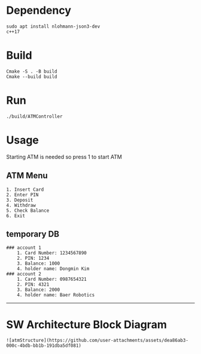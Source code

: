 # Dependency
```
sudo apt install nlohmann-json3-dev
c++17
```

# Build
```
Cmake -S . -B build
Cmake --build build
```

# Run
```
./build/ATMController
```

# Usage
Starting ATM is needed
 so press 1 to start ATM

 ## ATM Menu
    1. Insert Card
    2. Enter PIN
    3. Deposit
    4. Withdraw
    5. Check Balance
    6. Exit

## temporary DB
    ### account 1
        1. Card Number: 1234567890
        2. PIN: 1234
        3. Balance: 1000
        4. holder name: Dongmin Kim
    ### account 2
        1. Card Number: 0987654321
        2. PIN: 4321
        3. Balance: 2000    
        4. holder name: Baer Robotics

---
# SW Architecture Block Diagram


    ![atmStructure](https://github.com/user-attachments/assets/dea86ab3-000c-4bdb-bb1b-191dba5df081)
